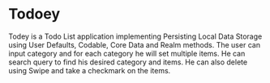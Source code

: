 # Todoey

Todey is a Todo List application implementing Persisting Local Data Storage using User Defaults, Codable, Core Data and  Realm methods. The user can input category and for each category he will set multiple items. He can search query to find his desired category and items. He can also delete using Swipe and take a checkmark on the items.
